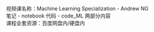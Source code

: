 视频课名称：Machine Learning Specialization - Andrew NG  
笔记 - notebook   代码 - code_ML  两部分内容  
课程全套资源：百度网盘内/硬盘内
